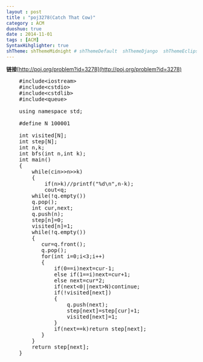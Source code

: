 ```yaml
---
layout : post
title : "poj3278(Catch That Cow)"
category : ACM
duoshuo: true
date : 2014-11-01
tags : [ACM]
SyntaxHihglighter: true
shTheme: shThemeMidnight # shThemeDefault  shThemeDjango  shThemeEclipse  shThemeEmacs  shThemeFadeToGrey  shThemeMidnight  shThemeRDark
---
```


**链接**[http://poj.org/problem?id=3278](http://poj.org/problem?id=3278)

<!-- more -->

<pre class="brush: c; ">
	#include&lt;iostream&gt;
	#include&lt;cstdio&gt;
	#include&lt;cstdlib&gt;
	#include&lt;queue&gt;

	using namespace std;
	
	#define N 100001
	
	int visited[N];
	int step[N];
	int n,k;
	int bfs(int n,int k);
	int main()
	{
	    while(cin>>n>>k)
	    {
	        if(n>k)//printf("%d\n",n-k);
	        cout<<n-k<<endl;
	        else cout<<bfs(n,k)<<endl;
	    }
	    //system("pause");
	    return 0;
	}
	int bfs(int n,int k)
	{
	    memset(visited,0,sizeof(visited));
	    memset(step,0,sizeof(step));
	    queue<int>q;
	    while(!q.empty())
	    q.pop();
	    int cur,next;
	    q.push(n);
	    step[n]=0;
	    visited[n]=1;
	    while(!q.empty())
	    {
	       cur=q.front();
	       q.pop();
	       for(int i=0;i<3;i++)
	       {
	           if(0==i)next=cur-1;
	           else if(1==i)next=cur+1;
	           else next=cur*2;
	           if(next<0||next>N)continue;
	           if(!visited[next])
	           {
	               q.push(next);
	               step[next]=step[cur]+1;
	               visited[next]=1;
	           }
	           if(next==k)return step[next];
	       }
	    }
	    return step[next];
	}
</pre>
